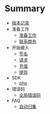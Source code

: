 # Summary

* [版本记录](README.md)
* 准备工作
    * [准备工作](prepare/prepare.md)
    * [联系商务](prepare/contact.md)
* 开始接入
    * [签名](integration/signature.md)
    * [请求](integration/request.md)
    * [充值](integration/recharge.md)
    * [提现](integration/withdraw.md)
* SDK
    * [php](sdk/php.md)
* 错误码
    * [全局错误码](errcode/global_error_code.md)
* FAQ
    * [自动归集](faq/auto_gather.md)

